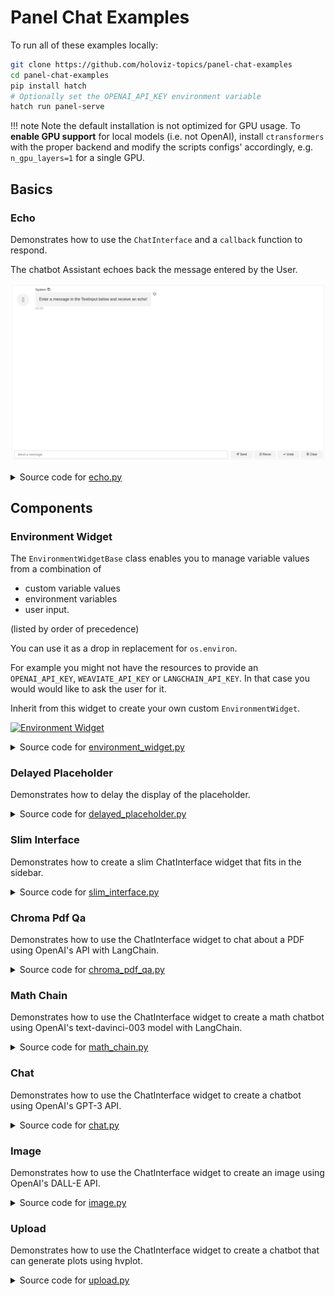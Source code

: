 
# Panel Chat Examples

To run all of these examples locally:

```bash
git clone https://github.com/holoviz-topics/panel-chat-examples
cd panel-chat-examples
pip install hatch
# Optionally set the OPENAI_API_KEY environment variable
hatch run panel-serve
```

!!! note
    Note the default installation is not optimized for GPU usage. To **enable
    GPU support** for local models (i.e. not OpenAI), install `ctransformers`
    with the proper backend and modify the
    scripts configs' accordingly, e.g. `n_gpu_layers=1` for a single GPU.

## Basics

### Echo

Demonstrates how to use the `ChatInterface` and a `callback` function to respond.

The chatbot Assistant echoes back the message entered by the User.

[<img src="assets/thumbnails/echo.png" alt="Echo" style="max-height: 400px; max-width: 100%;">](examples/basics/echo.py)

<details>
<summary>Source code for <a href='examples/basics/echo.py' target='_blank'>echo.py</a></summary>
```python
"""
Demonstrates how to use the `ChatInterface` and a `callback` function to respond.

The chatbot Assistant echoes back the message entered by the User.
"""

import panel as pn

pn.extension()


def callback(contents: str, user: str, instance: pn.widgets.ChatInterface):
    message = f"Echoing {user}: {contents}"
    return message


chat_interface = pn.widgets.ChatInterface(callback=callback)
chat_interface.send(
    "Enter a message in the TextInput below and receive an echo!",
    user="System",
    respond=False,
)
chat_interface.servable()
```
</details>


### Echo Stream

Demonstrates how to use the `ChatInterface` and a `callback` function to stream back
responses.

The chatbot Assistant echoes back the message entered by the User in a *streaming*
fashion.

[<img src="assets/thumbnails/echo_stream.png" alt="Echo Stream" style="max-height: 400px; max-width: 100%;">](examples/basics/echo_stream.py)

<details>
<summary>Source code for <a href='examples/basics/echo_stream.py' target='_blank'>echo_stream.py</a></summary>
```python
"""
Demonstrates how to use the `ChatInterface` and a `callback` function to stream back
responses.

The chatbot Assistant echoes back the message entered by the User in a *streaming*
fashion.
"""


from time import sleep

import panel as pn

pn.extension()


def callback(contents: str, user: str, instance: pn.widgets.ChatInterface):
    sleep(1)
    message = ""
    for char in contents:
        sleep(0.05)
        message += char
        yield message


chat_interface = pn.widgets.ChatInterface(callback=callback)
chat_interface.send(
    "Enter a message in the TextInput below and receive an echo!",
    user="System",
    respond=False,
)
chat_interface.servable()
```
</details>


## Components

### Environment Widget

The `EnvironmentWidgetBase` class enables you to manage variable values from a
combination of

- custom variable values
- environment variables
- user input.

(listed by order of precedence)

You can use it as a drop in replacement for `os.environ`.

For example you might not have the resources to provide an `OPENAI_API_KEY`,
`WEAVIATE_API_KEY` or `LANGCHAIN_API_KEY`. In that case you would would like to ask the
user for it.

Inherit from this widget to create your own custom `EnvironmentWidget`.

[<img src="assets/thumbnails/environment_widget.png" alt="Environment Widget" style="max-height: 400px; max-width: 100%;">](examples/components/environment_widget.py)

<details>
<summary>Source code for <a href='examples/components/environment_widget.py' target='_blank'>environment_widget.py</a></summary>
```python
"""
The `EnvironmentWidgetBase` class enables you to manage variable values from a
combination of

- custom variable values
- environment variables
- user input.

(listed by order of precedence)

You can use it as a drop in replacement for `os.environ`.

For example you might not have the resources to provide an `OPENAI_API_KEY`,
`WEAVIATE_API_KEY` or `LANGCHAIN_API_KEY`. In that case you would would like to ask the
user for it.

Inherit from this widget to create your own custom `EnvironmentWidget`.
"""
# Longer term we should try to get this widget included in Panel
import panel as pn
import param

from panel_chat_examples import EnvironmentWidgetBase

pn.extension()


class EnvironmentWidget(EnvironmentWidgetBase):
    """An example Environment Widget for managing environment variables"""

    OPENAI_API_KEY = param.String(doc="A key for the OpenAI api")
    WEAVIATE_API_KEY = param.String(doc="A key for the Weaviate api")
    LANGCHAIN_API_KEY = param.String(doc="A key for the LangChain api")


environment = EnvironmentWidget(max_width=1000)
pn.template.FastListTemplate(
    title="Environment Widget",
    sidebar=[environment],
    main=[
        __doc__,
        pn.Column(
            environment.param.variables_set,
            environment.param.variables_not_set,
        ),
    ],
).servable()
```
</details>


## Features

### Chained Response

Demonstrates how to chain responses in a ChatInterface.
<details>
<summary>Source code for <a href='examples/features/chained_response.py' target='_blank'>chained_response.py</a></summary>
```python
"""
Demonstrates how to chain responses in a ChatInterface.
"""

from time import sleep

import panel as pn

pn.extension()

ARM_BOT = "Arm Bot"
LEG_BOT = "Leg Bot"


async def callback(contents: str, user: str, instance: pn.widgets.ChatInterface):
    sleep(1)
    if user == "User":
        yield {
            "user": ARM_BOT,
            "avatar": "🦾",
            "value": f"Hey, {LEG_BOT}! Did you hear the user?",
        }
        instance.respond()
    elif user == ARM_BOT:
        user_entry = instance.value[-3]
        user_contents = user_entry.value
        yield {
            "user": LEG_BOT,
            "avatar": "🦿",
            "value": f'Yeah! They said "{user_contents}".',
        }


chat_interface = pn.widgets.ChatInterface(callback=callback)
chat_interface.send("Send a message!", user="System", respond=False)
chat_interface.servable()
```
</details>


### Delayed Placeholder

Demonstrates how to delay the display of the placeholder.
<details>
<summary>Source code for <a href='examples/features/delayed_placeholder.py' target='_blank'>delayed_placeholder.py</a></summary>
```python
"""
Demonstrates how to delay the display of the placeholder.
"""

from asyncio import sleep

import panel as pn

pn.extension()


async def callback(contents: str, user: str, instance: pn.widgets.ChatInterface):
    try:
        seconds = float(contents)
        if 0 < seconds < 10:
            await sleep(seconds)
            return f"Slept {contents} seconds!"
        else:
            return "Please enter a number between 1 and 9!"
    except ValueError:
        return "Please enter a number!"


chat_interface = pn.widgets.ChatInterface(
    callback=callback,
    placeholder_threshold=2,
    placeholder_text="Waiting for reply...",
)
chat_interface.send(
    "Send a number to make the system sleep between 1 and 9 seconds!",
    user="System",
    respond=False,
)
chat_interface.servable()
```
</details>


### Replace Response

Demonstrates how to update the response of a ChatInterface widget.
<details>
<summary>Source code for <a href='examples/features/replace_response.py' target='_blank'>replace_response.py</a></summary>
```python
"""
Demonstrates how to update the response of a ChatInterface widget.
"""

from asyncio import sleep
from random import choice

import panel as pn

pn.extension()


async def callback(contents: str, user: str, instance: pn.widgets.ChatInterface):
    yield "Let me flip the coin for you..."
    await sleep(1)

    characters = "/|\\_"
    index = 0
    for _ in range(0, 28):
        index = (index + 1) % len(characters)
        yield "\r" + characters[index]
        await sleep(0.005)

    result = choice(["heads", "tails"])
    if result in contents.lower():
        yield f"Woohoo, {result}! You win!"
    else:
        yield f"Aw, got {result}. Try again!"


chat_interface = pn.widgets.ChatInterface(
    widgets=[pn.widgets.RadioButtonGroup(options=["Heads!", "Tails!"])],
    callback=callback,
    callback_user="Game Master",
)
chat_interface.send(
    "Select heads or tails, then click send!", user="System", respond=False
)
chat_interface.servable()
```
</details>


### Slim Interface

Demonstrates how to create a slim ChatInterface widget that fits in the sidebar.
<details>
<summary>Source code for <a href='examples/features/slim_interface.py' target='_blank'>slim_interface.py</a></summary>
```python
"""
Demonstrates how to create a slim ChatInterface widget that fits in the sidebar.
"""
import panel as pn

pn.extension()


async def callback(contents: str, user: str, instance: pn.widgets.ChatInterface):
    message = f"Echoing {user}: {contents}"
    return message


chat_interface = pn.widgets.ChatInterface(
    callback=callback,
    show_send=False,
    show_rerun=False,
    show_undo=False,
    show_clear=False,
    show_button_name=False,
    height=875,
    width=475,
)
chat_interface.send("Send a message and hear an echo!", user="System", respond=False)

pn.template.FastListTemplate(
    main=["# Insert the main content here to chat about it; maybe a PDF?"],
    sidebar=[chat_interface],
    sidebar_width=500,
).servable()
```
</details>


## Langchain

### Chat Memory

Demonstrates how to use the ChatInterface widget to create a chatbot using
OpenAI's GPT-3 API with LangChain.
<details>
<summary>Source code for <a href='examples/langchain/chat_memory.py' target='_blank'>chat_memory.py</a></summary>
```python
"""
Demonstrates how to use the ChatInterface widget to create a chatbot using
OpenAI's GPT-3 API with LangChain.
"""

import panel as pn
from langchain.chains import ConversationChain
from langchain.chat_models import ChatOpenAI
from langchain.memory import ConversationBufferMemory

pn.extension()


async def callback(contents: str, user: str, instance: pn.widgets.ChatInterface):
    await chain.apredict(input=contents)


chat_interface = pn.widgets.ChatInterface(callback=callback, callback_user="ChatGPT")
chat_interface.send(
    "Send a message to get a reply from ChatGPT!", user="System", respond=False
)

callback_handler = pn.widgets.langchain.PanelCallbackHandler(
    chat_interface=chat_interface
)
llm = ChatOpenAI(streaming=True, callbacks=[callback_handler])
memory = ConversationBufferMemory()
chain = ConversationChain(llm=llm, memory=memory)
chat_interface.servable()
```
</details>


### Chroma Pdf Qa

Demonstrates how to use the ChatInterface widget to chat about a PDF using
OpenAI's API with LangChain.
<details>
<summary>Source code for <a href='examples/langchain/chroma_pdf_qa.py' target='_blank'>chroma_pdf_qa.py</a></summary>
```python
"""
Demonstrates how to use the ChatInterface widget to chat about a PDF using
OpenAI's API with LangChain.
"""

import os
import tempfile

import panel as pn
from langchain.chains import RetrievalQA
from langchain.document_loaders import PyPDFLoader
from langchain.embeddings import OpenAIEmbeddings
from langchain.llms import OpenAI
from langchain.text_splitter import CharacterTextSplitter
from langchain.vectorstores import Chroma

pn.extension()


def initialize_chain():
    if key_input.value:
        os.environ["OPENAI_API_KEY"] = key_input.value

    selections = (pdf_input.value, k_slider.value, chain_select.value)
    if selections in pn.state.cache:
        return pn.state.cache[selections]

    chat_input.placeholder = "Ask questions here!"

    # load document
    with tempfile.NamedTemporaryFile("wb", delete=False) as f:
        f.write(pdf_input.value)
    file_name = f.name
    loader = PyPDFLoader(file_name)
    documents = loader.load()
    # split the documents into chunks
    text_splitter = CharacterTextSplitter(chunk_size=1000, chunk_overlap=0)
    texts = text_splitter.split_documents(documents)
    # select which embeddings we want to use
    embeddings = OpenAIEmbeddings()
    # create the vectorestore to use as the index
    db = Chroma.from_documents(texts, embeddings)
    # expose this index in a retriever interface
    retriever = db.as_retriever(
        search_type="similarity", search_kwargs={"k": k_slider.value}
    )
    # create a chain to answer questions
    qa = RetrievalQA.from_chain_type(
        llm=OpenAI(),
        chain_type=chain_select.value,
        retriever=retriever,
        return_source_documents=True,
        verbose=True,
    )
    return qa


async def respond(contents, user, chat_interface):
    if not pdf_input.value:
        chat_interface.send(
            {"user": "System", "value": "Please first upload a PDF!"}, respond=False
        )
        return
    elif chat_interface.active == 0:
        chat_interface.active = 1
        chat_interface.active_widget.placeholder = "Ask questions here!"
        yield {"user": "OpenAI", "value": "Let's chat about the PDF!"}
        return

    qa = initialize_chain()
    response = qa({"query": contents})
    answers = pn.Column(response["result"])
    answers.append(pn.layout.Divider())
    for doc in response["source_documents"][::-1]:
        answers.append(f"**Page {doc.metadata['page']}**:")
        answers.append(f"```\n{doc.page_content}\n```")
    yield {"user": "OpenAI", "value": answers}


pdf_input = pn.widgets.FileInput(accept=".pdf", value="", height=50)
key_input = pn.widgets.PasswordInput(
    name="OpenAI Key",
    placeholder="sk-...",
)
k_slider = pn.widgets.IntSlider(
    name="Number of Relevant Chunks", start=1, end=5, step=1, value=2
)
chain_select = pn.widgets.RadioButtonGroup(
    name="Chain Type", options=["stuff", "map_reduce", "refine", "map_rerank"]
)
chat_input = pn.widgets.TextInput(placeholder="First, upload a PDF!")
chat_interface = pn.widgets.ChatInterface(
    callback=respond, sizing_mode="stretch_width", widgets=[pdf_input, chat_input]
)
chat_interface.send(
    {"user": "System", "value": "Please first upload a PDF and click send!"},
    respond=False,
)
template = pn.template.BootstrapTemplate(
    sidebar=[key_input, k_slider, chain_select], main=[chat_interface]
)
template.servable()
```
</details>


### Llama And Mistral

Demonstrates how to use the ChatInterface widget to create a chatbot using
Llama2.
<details>
<summary>Source code for <a href='examples/langchain/llama_and_mistral.py' target='_blank'>llama_and_mistral.py</a></summary>
```python
"""
Demonstrates how to use the ChatInterface widget to create a chatbot using
Llama2.
"""

import panel as pn
from langchain.chains import LLMChain
from langchain.llms import CTransformers
from langchain.prompts import PromptTemplate

pn.extension()

MODEL_KWARGS = {
    "llama": {
        "model": "TheBloke/Llama-2-7b-Chat-GGUF",
        "model_file": "llama-2-7b-chat.Q5_K_M.gguf",
    },
    "mistral": {
        "model": "TheBloke/Mistral-7B-Instruct-v0.1-GGUF",
        "model_file": "mistral-7b-instruct-v0.1.Q4_K_M.gguf",
    },
}
llm_chains = {}

TEMPLATE = """<s>[INST] You are a friendly chat bot who's willing to help answer the
user:
{user_input} [/INST] </s>
"""


async def callback(contents: str, user: str, instance: pn.widgets.ChatInterface):
    config = {"max_new_tokens": 256, "temperature": 0.5}

    for model in MODEL_KWARGS:
        if model not in llm_chains:
            llm = CTransformers(**MODEL_KWARGS[model], config=config)
            prompt = PromptTemplate(template=TEMPLATE, input_variables=["user_input"])
            llm_chain = LLMChain(prompt=prompt, llm=llm)
            llm_chains[model] = llm_chain
        instance.send(
            await llm_chains[model].apredict(user_input=contents),
            user=model.title(),
            respond=False,
        )


chat_interface = pn.widgets.ChatInterface(callback=callback)
chat_interface.send(
    "Send a message to get a reply from both Llama 2 and Mistral (7B)!",
    user="System",
    respond=False,
)
chat_interface.servable()
```
</details>


### Math Chain

Demonstrates how to use the ChatInterface widget to create
a math chatbot using OpenAI's text-davinci-003 model with LangChain.
<details>
<summary>Source code for <a href='examples/langchain/math_chain.py' target='_blank'>math_chain.py</a></summary>
```python
"""
Demonstrates how to use the ChatInterface widget to create
a math chatbot using OpenAI's text-davinci-003 model with LangChain.
"""

import panel as pn
from langchain.chains import LLMMathChain
from langchain.llms import OpenAI

pn.extension()


async def callback(contents: str, user: str, instance: pn.widgets.ChatInterface):
    final_answer = await llm_math.arun(question=contents)
    instance.stream(final_answer, entry=instance.value[-1])


chat_interface = pn.widgets.ChatInterface(callback=callback, callback_user="Langchain")
chat_interface.send(
    "Send a message to get a reply from ChatGPT!", user="System", respond=False
)

callback_handler = pn.widgets.langchain.PanelCallbackHandler(
    chat_interface=chat_interface
)
llm = OpenAI(streaming=True, callbacks=[callback_handler])
llm_math = LLMMathChain.from_llm(llm, verbose=True)
chat_interface.servable()
```
</details>


## Openai

### Authentication

Demonstrates how to use the ChatInterface widget with authentication for
OpenAI's API.

[<img src="assets/thumbnails/authentication.png" alt="Authentication" style="max-height: 400px; max-width: 100%;">](examples/openai/authentication.py)

<details>
<summary>Source code for <a href='examples/openai/authentication.py' target='_blank'>authentication.py</a></summary>
```python
"""
Demonstrates how to use the ChatInterface widget with authentication for
OpenAI's API.
"""

import os

import openai
import panel as pn

SYSTEM_KWARGS = dict(
    user="System",
    respond=False,
)


def add_key_to_env(key):
    if not key.startswith("sk-"):
        chat_interface.send("Please enter a valid OpenAI key!", **SYSTEM_KWARGS)
        return

    os.environ["OPENAI_API_KEY"] = key
    chat_interface.send(
        "Your OpenAI key has been set. Feel free to minimize the sidebar.",
        **SYSTEM_KWARGS,
    )
    chat_interface.disabled = False


async def callback(
    contents: str,
    user: str,
    instance: pn.widgets.ChatInterface,
):
    if "OPENAI_API_KEY" not in os.environ:
        yield "Please first set your OpenAI key in the sidebar!"
        return

    response = await openai.ChatCompletion.acreate(
        model="gpt-3.5-turbo",
        messages=[{"role": "user", "content": contents}],
        stream=True,
    )
    message = ""
    async for chunk in response:
        message += chunk["choices"][0]["delta"].get("content", "")
        yield message


key_input = pn.widgets.PasswordInput(placeholder="sk-...", name="OpenAI Key")
pn.bind(add_key_to_env, key=key_input, watch=True)

chat_interface = pn.widgets.ChatInterface(callback=callback, disabled=True)
chat_interface.send(
    "First enter your OpenAI key in the sidebar, then send a message!", **SYSTEM_KWARGS
)

pn.template.MaterialTemplate(
    title="OpenAI ChatInterface",
    sidebar=[key_input],
    main=[chat_interface],
).servable()
```
</details>


### Chat

Demonstrates how to use the ChatInterface widget to create a chatbot using
OpenAI's GPT-3 API.
<details>
<summary>Source code for <a href='examples/openai/chat.py' target='_blank'>chat.py</a></summary>
```python
"""
Demonstrates how to use the ChatInterface widget to create a chatbot using
OpenAI's GPT-3 API.
"""

import openai
import panel as pn

pn.extension()


async def callback(contents: str, user: str, instance: pn.widgets.ChatInterface):
    response = openai.ChatCompletion.create(
        model="gpt-3.5-turbo",
        messages=[{"role": "user", "content": contents}],
        stream=True,
    )
    message = ""
    for chunk in response:
        message += chunk["choices"][0]["delta"].get("content", "")
        yield message


chat_interface = pn.widgets.ChatInterface(callback=callback, callback_user="ChatGPT")
chat_interface.send(
    "Send a message to get a reply from ChatGPT!", user="System", respond=False
)
chat_interface.servable()
```
</details>


### Chat Async

Demonstrates how to use the ChatInterface widget to create a chatbot using
OpenAI's GPT-3 API with async/await.
<details>
<summary>Source code for <a href='examples/openai/chat_async.py' target='_blank'>chat_async.py</a></summary>
```python
"""
Demonstrates how to use the ChatInterface widget to create a chatbot using
OpenAI's GPT-3 API with async/await.
"""

import openai
import panel as pn

pn.extension()


async def callback(contents: str, user: str, instance: pn.widgets.ChatInterface):
    response = await openai.ChatCompletion.acreate(
        model="gpt-3.5-turbo",
        messages=[{"role": "user", "content": contents}],
        stream=True,
    )
    message = ""
    async for chunk in response:
        message += chunk["choices"][0]["delta"].get("content", "")
        yield message


chat_interface = pn.widgets.ChatInterface(callback=callback, callback_user="ChatGPT")
chat_interface.send(
    "Send a message to get a reply from ChatGPT!", user="System", respond=False
)
chat_interface.servable()
```
</details>


### Image

Demonstrates how to use the ChatInterface widget to create an image using
OpenAI's DALL-E API.
<details>
<summary>Source code for <a href='examples/openai/image.py' target='_blank'>image.py</a></summary>
```python
"""
Demonstrates how to use the ChatInterface widget to create an image using
OpenAI's DALL-E API.
"""

import openai
import panel as pn

pn.extension()


def callback(contents: str, user: str, instance: pn.widgets.ChatInterface):
    response = openai.Image.create(prompt=contents, n=1, size="256x256")
    image_url = response["data"][0]["url"]
    return pn.pane.Image(image_url, width=256, height=256)


chat_interface = pn.widgets.ChatInterface(
    callback=callback, callback_user="DALL-E", placeholder_text="Generating..."
)
chat_interface.send(
    "Create an image by providing a prompt!", user="System", respond=False
)
chat_interface.servable()
```
</details>


### Two Bots

Demonstrates how to use the ChatInterface widget to create two bots that
chat with each other.
<details>
<summary>Source code for <a href='examples/openai/two_bots.py' target='_blank'>two_bots.py</a></summary>
```python
"""
Demonstrates how to use the ChatInterface widget to create two bots that
chat with each other.
"""

import openai
import panel as pn

pn.extension()


async def callback(
    contents: str,
    user: str,
    instance: pn.widgets.ChatInterface,
):
    if user in ["User", "Happy Bot"]:
        callback_user = "Nerd Bot"
        callback_avatar = "🤓"
    elif user == "Nerd Bot":
        callback_user = "Happy Bot"
        callback_avatar = "😃"

    prompt = f"Think profoundly about {contents}, then ask a question."
    response = await openai.ChatCompletion.acreate(
        model="gpt-3.5-turbo",
        messages=[{"role": "user", "content": prompt}],
        stream=True,
        max_tokens=250,
        temperature=0.1,
    )
    message = ""
    async for chunk in response:
        message += chunk["choices"][0]["delta"].get("content", "")
        yield {"user": callback_user, "avatar": callback_avatar, "value": message}

    if len(instance.value) % 6 == 0:  # stop at every 6 messages
        instance.send(
            "That's it for now! Thanks for chatting!", user="System", respond=False
        )
        return
    instance.respond()


chat_interface = pn.widgets.ChatInterface(callback=callback)
chat_interface.send(
    "Enter a topic for the bots to discuss! Beware the token usage!",
    user="System",
    respond=False,
)
chat_interface.servable()
```
</details>


### Upload

Demonstrates how to use the ChatInterface widget to create a chatbot
that can generate plots using hvplot.
<details>
<summary>Source code for <a href='examples/openai/upload.py' target='_blank'>upload.py</a></summary>
```python
"""
Demonstrates how to use the ChatInterface widget to create a chatbot
that can generate plots using hvplot.
"""

import re
from typing import Union

import openai
import pandas as pd
import panel as pn
from panel.io.mime_render import exec_with_return

DATAFRAME_PROMPT = """
    Here are the columns in your DataFrame: {columns}.
    Create a plot with hvplot that highlights an interesting
    relationship between the columns with hvplot groupby kwarg.
"""

CODE_REGEX = re.compile(r"```python(.*?)```", re.DOTALL)


async def respond_with_openai(contents: Union[pd.DataFrame, str]):
    # extract the DataFrame
    if isinstance(contents, pd.DataFrame):
        global df
        df = contents
        columns = contents.columns
        message = DATAFRAME_PROMPT.format(columns=columns)
    else:
        message = contents

    response = await openai.ChatCompletion.acreate(
        model="gpt-3.5-turbo",
        messages=[{"role": "user", "content": message}],
        temperature=0,
        max_tokens=500,
        stream=True,
    )
    message = ""
    async for chunk in response:
        message += chunk["choices"][0]["delta"].get("content", "")
        yield {"user": "ChatGPT", "value": message}


async def respond_with_executor(code: str):
    code_block = f"```python\n{code}\n```"
    return {
        "user": "Executor",
        "value": pn.Tabs(
            ("Plot", exec_with_return(code=code, global_context=globals())),
            ("Code", code_block),
        ),
    }


async def callback(
    contents: Union[str, pd.DataFrame],
    name: str,
    instance: pn.widgets.ChatInterface,
):
    if not isinstance(contents, (str, pd.DataFrame)):
        return

    if name == "User":
        async for chunk in respond_with_openai(contents):
            yield chunk
        instance.respond()
    elif CODE_REGEX.search(contents):
        yield await respond_with_executor(CODE_REGEX.search(contents).group(1))


chat_interface = pn.widgets.ChatInterface(
    widgets=[pn.widgets.TextInput(), pn.widgets.FileInput()],
    callback=callback,
)
chat_interface.send(
    "Send a message to ChatGPT or upload a CSV file to get started!",
    user="System",
    respond=False,
)
chat_interface.servable()
```
</details>
